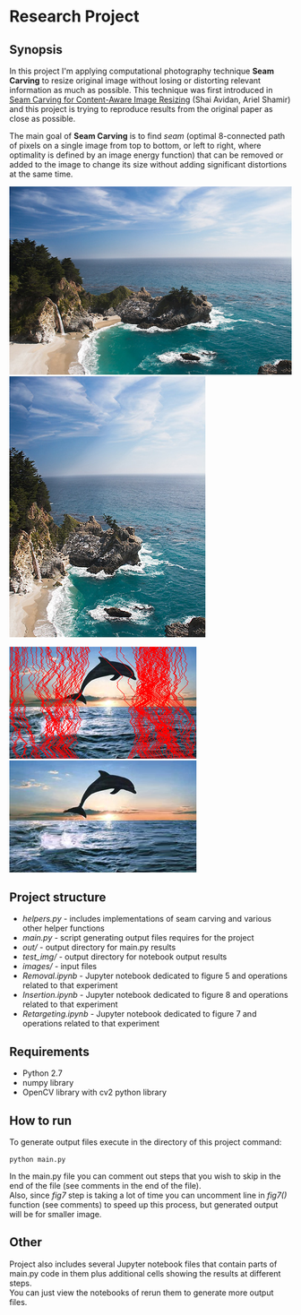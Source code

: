 # Research Project

## Synopsis

In this project I'm applying computational photography technique **Seam Carving** to resize original image without losing or distorting relevant information as much as possible. This technique was first introduced in [Seam Carving for Content-Aware Image Resizing](http://graphics.cs.cmu.edu/courses/15-463/2012_fall/hw/proj3-seamcarving/imret.pdf) (Shai Avidan, Ariel Shamir) and this project is trying to reproduce results from the original paper as close as possible. 

The main goal of **Seam Carving** is to find *seam* (optimal 8-connected path of pixels on a single image from top to bottom, or left to right, where optimality is defined by an image energy function) that can be removed or added to the image to change its size without adding significant distortions at the same time.

![orig](images/fig5.png) ![narrow](out/fig5_rm_final.png)

![widen_seams](out/fig8_w_seams.png) ![widen](out/fig8_wider.png)

## Project structure
 - *helpers.py* - includes implementations of seam carving and various other helper functions  
 - *main.py* - script generating output files requires for the project
 - *out/* - output directory for main.py results
 - *test_img/* - output directory for notebook output results
 - *images/* - input files
 - *Removal.ipynb* - Jupyter notebook dedicated to figure 5 and operations related to that experiment
 - *Insertion.ipynb* - Jupyter notebook dedicated to figure 8 and operations related to that experiment
 - *Retargeting.ipynb* - Jupyter notebook dedicated to figure 7 and operations related to that experiment

## Requirements
 - Python 2.7
 - numpy library
 - OpenCV library with cv2 python library
  
## How to run
To generate output files execute in the directory of this project command:  
```
python main.py
```
In the main.py file you can comment out steps that you wish to skip in the end of the file (see comments in the end of the file).  
Also, since *fig7* step is taking a lot of time you can uncomment line in _fig7()_ function (see comments) to speed up this process, but generated output will be for smaller image.  

## Other
Project also includes several Jupyter notebook files that contain parts of main.py code in them plus additional cells showing the results at different steps.  
You can just view the notebooks of rerun them to generate more output files.

